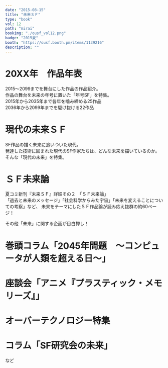 ```yaml
---
date: "2015-08-15"
title: "未来ＳＦ"
type: "book"
vol: 12
path: "mirai"
bookimg: "./ousf_vol12.png"
badge: "2015夏"
booth: "https://ousf.booth.pm/items/1139216"
description: ""
---
```


# 20XX年　作品年表
2015～2099までを舞台にした作品の作品紹介。  
作品の舞台を未来の年号に置いた「年号SF」を特集。  
2015年から2035年まで各年を噛み締める25作品  
2036年から2099年までを駆け抜ける22作品  

# 現代の未来ＳＦ
SF作品の描く未来に追いついた現代。  
発達した技術に囲まれた現代のSF作家たちは、どんな未来を描いているのか。  
そんな「現代の未来」を特集。  

# ＳＦ未来論
夏コミ新刊『未来ＳＦ』詳細その２　「ＳＦ未来論」　  
「過去と未来のメッセージ」「社会科学からみた宇宙」「未来を変えることについての考察」など、
未来をテーマにしたＳＦ作品論が読み応え抜群の約60ページ！   


その他「未来」に関する企画が目白押し！  

# 巻頭コラム「2045年問題　～コンピュータが人類を超える日～」

# 座談会「アニメ『プラスティック・メモリーズ』」

# オーバーテクノロジー特集

# コラム「SF研究会の未来」　

など